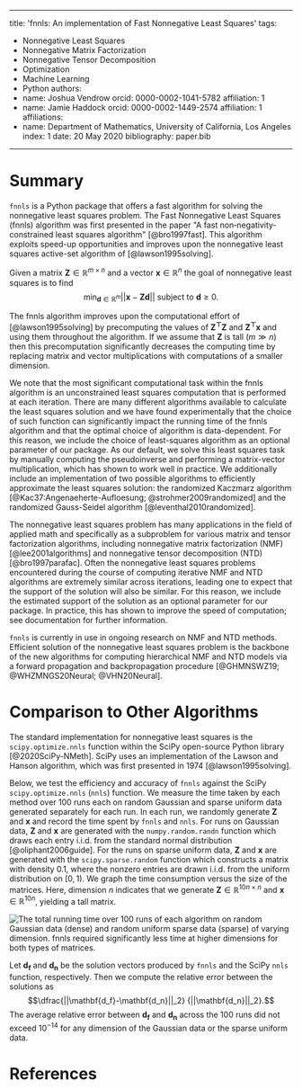 
---
title: 'fnnls: An implementation of Fast Nonnegative Least Squares'
tags:
  - Nonnegative Least Squares
  - Nonnegative Matrix Factorization
  - Nonnegative Tensor Decomposition
  - Optimization
  - Machine Learning
  - Python
authors:
  - name: Joshua Vendrow
    orcid: 0000-0002-1041-5782
    affiliation: 1
  - name: Jamie Haddock
    orcid: 0000-0002-1449-2574
    affiliation: 1
affiliations:
 - name: Department of Mathematics, University of California, Los Angeles
   index: 1
date: 20 May 2020
bibliography: paper.bib

---


# Summary

`fnnls` is a Python package that offers a fast algorithm for solving the nonnegative least squares problem. The Fast Nonnegative Least Squares (fnnls) algorithm was first presented in the paper "A fast non‐negativity‐constrained least squares algorithm" [@bro1997fast]. This algorithm exploits speed-up opportunities and improves upon the nonnegative least squares active-set algorithm of [@lawson1995solving].

Given a matrix $\mathbf{Z} \in \mathbb{R}^{m \times n}$ and a vector $\mathbf{x} \in \mathbb{R}^{n}$ the goal of nonnegative least squares is to find
$$\min_{\mathbf{d} \in \mathbb{R}^m} ||\mathbf{x} - \mathbf{Zd}|| \textrm{ subject to } \mathbf{d} \ge 0.$$

The fnnls algorithm improves upon the computational effort of [@lawson1995solving] by precomputing the values of $\mathbf{Z^{\top}Z}$ and  $\mathbf{Z^{\top}x}$ and using them throughout the algorithm. If we assume that $\textbf{Z}$ is tall $(m \gg n)$ then this precomputation significantly decreases the computing time by replacing matrix and vector multiplications with computations of a smaller dimension. 

We note that the most significant computational task within the fnnls algorithm is an unconstrained least squares computation that is performed at each iteration. There are many different algorithms available to calculate the least squares solution and we have found experimentally that the choice of such function can significantly impact the running time of the fnnls algorithm and that the optimal choice of algorithm is data-dependent. For this reason, we include the choice of least-squares algorithm as an optional parameter of our package. As our default, we solve this least squares task by manually computing the pseudoinverse and performing a matrix-vector multiplication, which has shown to work well in practice. We additionally include an implementation of two possible algorithms to efficiently approximate the least squares solution: the randomized Kaczmarz algorithm [@Kac37:Angenaeherte-Aufloesung; @strohmer2009randomized] and the randomized Gauss-Seidel algorithm [@leventhal2010randomized].

The nonnegative least squares problem has many applications in the field of applied math and specifically as a subproblem for various matrix and tensor factorization algorithms, including nonnegative matrix factorization (NMF) [@lee2001algorithms] and nonnegative tensor decomposition (NTD) [@bro1997parafac]. Often the nonnegative least squares problems encountered during the course of computing iterative NMF and NTD algorithms are extremely similar across iterations, leading one to expect that the support of the solution will also be similar. For this reason, we include the estimated support of the solution as an optional parameter for our package. In practice, this has shown to improve the speed of computation; see documentation for further information. 

`fnnls` is currently in use in ongoing research on NMF and NTD methods. Efficient solution of the nonnegative least squares problem is the backbone of the new algorithms for computing hierarchical  NMF and NTD models via a forward propagation and backpropagation procedure [@GHMNSWZ19; @WHZMNGS20Neural; @VHN20Neural].

# Comparison to Other Algorithms

The standard implementation for nonnegative least squares is the `scipy.optimize.nnls` function within the SciPy open-source Python library [@2020SciPy-NMeth]. SciPy uses an implementation of the Lawson and Hanson algorithm, which was first presented in 1974 [@lawson1995solving]. 

Below, we test the efficiency and accuracy of `fnnls` against the SciPy `scipy.optimize.nnls` (`nnls`) function. We measure the time taken by each method over 100 runs each on random Gaussian and sparse uniform data generated separately for each run. In each run, we randomly generate $\mathbf{Z}$ and $\mathbf{x}$ and record the time spent by `fnnls` and `nnls`. For runs on Gaussian data, $\mathbf{Z}$ and $\mathbf{x}$ are generated with the `numpy.random.randn` function which draws each entry i.i.d. from the standard normal distribution [@oliphant2006guide]. For the runs on sparse uniform data, $\mathbf{Z}$ and $\mathbf{x}$ are generated with the `scipy.sparse.random` function which constructs a matrix with density $0.1$, where the nonzero entries are drawn i.i.d. from the uniform distribution on $[0,1)$. We graph the time consumption versus the size of the matrices. Here, dimension $n$ indicates that we generate $\mathbf{Z} \in \mathbb{R}^{10n \times n}$  and $\mathbf{x} \in \mathbb{R}^{10n}$,  yielding a tall matrix. 

![The total running time over 100 runs of each algorithm on random Gaussian data (dense) and random uniform sparse data (sparse) of varying dimension. `fnnls` required significantly less time at higher dimensions for both types of matrices.](https://github.com/jvendrow/fnnls/blob/master/paper/nnls_comparison.png?raw=true)

Let $\mathbf{d_f}$ and $\mathbf{d_n}$ be the solution vectors produced by `fnnls` and the SciPy `nnls` function, respectively. Then we compute the relative error between the solutions as 
$$\dfrac{||\mathbf{d_f}-\mathbf{d_n}||_2} {||\mathbf{d_n}||_2}.$$
The average relative error between $\mathbf{d_f}$ and $\mathbf{d_n}$ across the 100 runs did not exceed $10^{-14}$ for any dimension of the Gaussian data or the sparse uniform data. 

# References
